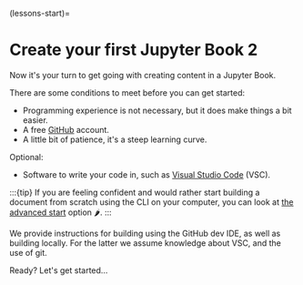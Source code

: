 (lessons-start)=
# Create your first Jupyter Book 2

Now it's your turn to get going with creating content in a Jupyter Book.

There are some conditions to meet before you can get started:

- Programming experience is not necessary, but it does make things a bit easier.
- A free [GitHub](https://github.com/) account.
- A little bit of patience, it's a steep learning curve.

Optional:
- Software to write your code in, such as [Visual Studio Code](https://code.visualstudio.com/) (VSC).

:::{tip}
If you are feeling confident and would rather start building a document from scratch using the CLI on your computer, you can look at [the advanced start](#advanced-start) option &#127798;.
:::

We provide instructions for building using the GitHub dev IDE, as well as building locally. For the latter we assume knowledge about VSC, and the use of git.

Ready? Let's get started…
